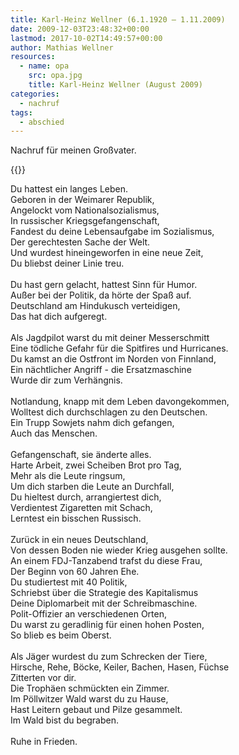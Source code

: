 ```yaml
---
title: Karl-Heinz Wellner (6.1.1920 – 1.11.2009)
date: 2009-12-03T23:48:32+00:00
lastmod: 2017-10-02T14:49:57+00:00
author: Mathias Wellner
resources:
  - name: opa
    src: opa.jpg
    title: Karl-Heinz Wellner (August 2009)
categories:
  - nachruf
tags:
  - abschied
---
```

Nachruf für meinen Großvater.
<!--more-->
{{<responsive-image name="opa">}}

Du hattest ein langes Leben.<br>
Geboren in der Weimarer Republik, <br>
Angelockt vom Nationalsozialismus,<br>
In russischer Kriegsgefangenschaft,<br>
Fandest du deine Lebensaufgabe im Sozialismus, <br>
Der gerechtesten Sache der Welt. <br>
Und wurdest hineingeworfen in eine neue Zeit,<br>
Du bliebst deiner Linie treu. <br>
<br>
Du hast gern gelacht, hattest Sinn für Humor.<br>
Außer bei der Politik, da hörte der Spaß auf.<br>
Deutschland am Hindukusch verteidigen, <br>
Das hat dich aufgeregt.<br>
<br>
Als Jagdpilot warst du mit deiner Messerschmitt<br>
Eine tödliche Gefahr für die Spitfires und Hurricanes.<br>
Du kamst an die Ostfront im Norden von Finnland,<br>
Ein nächtlicher Angriff - die Ersatzmaschine<br>
Wurde dir zum Verhängnis.<br>
<br>
Notlandung, knapp mit dem Leben davongekommen,<br>
Wolltest dich durchschlagen zu den Deutschen.<br>
Ein Trupp Sowjets nahm dich gefangen,<br>
Auch das Menschen.<br>
<br>
Gefangenschaft, sie änderte alles.<br>
Harte Arbeit, zwei Scheiben Brot pro Tag,<br>
Mehr als die Leute ringsum,<br>
Um dich starben die Leute an Durchfall,<br>
Du hieltest durch, arrangiertest dich,<br>
Verdientest Zigaretten mit Schach,<br>
Lerntest ein bisschen Russisch.<br>
<br>
Zurück in ein neues Deutschland,<br>
Von dessen Boden nie wieder Krieg ausgehen sollte.<br>
An einem FDJ-Tanzabend trafst du diese Frau,<br>
Der Beginn von 60 Jahren Ehe.<br>
Du studiertest mit 40 Politik,<br>
Schriebst über die Strategie des Kapitalismus<br>
Deine Diplomarbeit mit der Schreibmaschine.<br>
Polit-Offizier an verschiedenen Orten, <br>
Du warst zu geradlinig für einen hohen Posten,<br>
So blieb es beim Oberst.<br>
<br>
Als Jäger wurdest du zum Schrecken der Tiere,<br>
Hirsche, Rehe, Böcke, Keiler, Bachen, Hasen, Füchse<br>
Zitterten vor dir. <br>
Die Trophäen schmückten ein Zimmer.<br>
Im Pöllwitzer Wald warst du zu Hause, <br>
Hast Leitern gebaut und Pilze gesammelt.<br>
Im Wald bist du begraben.<br>
<br>
Ruhe in Frieden.<br>
